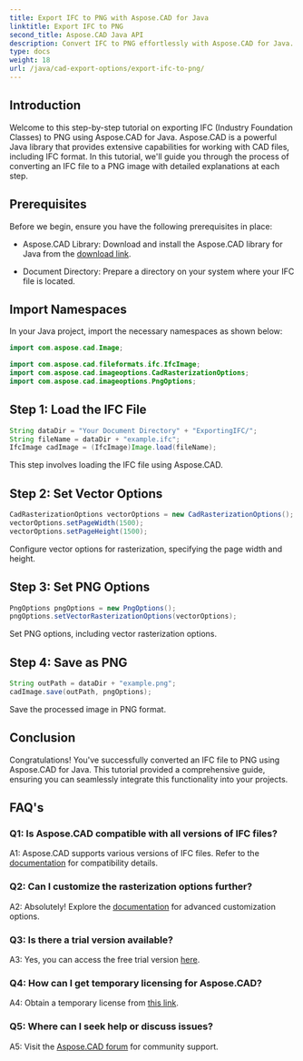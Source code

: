 ```yaml
---
title: Export IFC to PNG with Aspose.CAD for Java
linktitle: Export IFC to PNG
second_title: Aspose.CAD Java API
description: Convert IFC to PNG effortlessly with Aspose.CAD for Java. Follow our step-by-step tutorial.
type: docs
weight: 18
url: /java/cad-export-options/export-ifc-to-png/
---
```

## Introduction

Welcome to this step-by-step tutorial on exporting IFC (Industry Foundation Classes) to PNG using Aspose.CAD for Java. Aspose.CAD is a powerful Java library that provides extensive capabilities for working with CAD files, including IFC format. In this tutorial, we'll guide you through the process of converting an IFC file to a PNG image with detailed explanations at each step.

## Prerequisites

Before we begin, ensure you have the following prerequisites in place:

- Aspose.CAD Library: Download and install the Aspose.CAD library for Java from the [download link](https://releases.aspose.com/cad/java/).

- Document Directory: Prepare a directory on your system where your IFC file is located.

## Import Namespaces

In your Java project, import the necessary namespaces as shown below:

```java
import com.aspose.cad.Image;

import com.aspose.cad.fileformats.ifc.IfcImage;
import com.aspose.cad.imageoptions.CadRasterizationOptions;
import com.aspose.cad.imageoptions.PngOptions;
```

## Step 1: Load the IFC File

```java
String dataDir = "Your Document Directory" + "ExportingIFC/";
String fileName = dataDir + "example.ifc";
IfcImage cadImage = (IfcImage)Image.load(fileName);
```

This step involves loading the IFC file using Aspose.CAD.

## Step 2: Set Vector Options

```java
CadRasterizationOptions vectorOptions = new CadRasterizationOptions();
vectorOptions.setPageWidth(1500);
vectorOptions.setPageHeight(1500);
```

Configure vector options for rasterization, specifying the page width and height.

## Step 3: Set PNG Options

```java
PngOptions pngOptions = new PngOptions();
pngOptions.setVectorRasterizationOptions(vectorOptions);
```

Set PNG options, including vector rasterization options.

## Step 4: Save as PNG

```java
String outPath = dataDir + "example.png";
cadImage.save(outPath, pngOptions);
```

Save the processed image in PNG format.

## Conclusion

Congratulations! You've successfully converted an IFC file to PNG using Aspose.CAD for Java. This tutorial provided a comprehensive guide, ensuring you can seamlessly integrate this functionality into your projects.

## FAQ's

### Q1: Is Aspose.CAD compatible with all versions of IFC files?

A1: Aspose.CAD supports various versions of IFC files. Refer to the [documentation](https://reference.aspose.com/cad/java/) for compatibility details.

### Q2: Can I customize the rasterization options further?

A2: Absolutely! Explore the [documentation](https://reference.aspose.com/cad/java/) for advanced customization options.

### Q3: Is there a trial version available?

A3: Yes, you can access the free trial version [here](https://releases.aspose.com/).

### Q4: How can I get temporary licensing for Aspose.CAD?

A4: Obtain a temporary license from [this link](https://purchase.aspose.com/temporary-license/).

### Q5: Where can I seek help or discuss issues?

A5: Visit the [Aspose.CAD forum](https://forum.aspose.com/c/cad/19) for community support.

